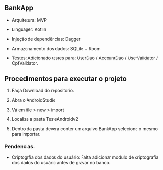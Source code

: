 ## BankApp

-   Arquitetura: MVP
    
-   Linguager: Kotlin
    
-   Injeção de dependências: Dagger

-   Armazenamento dos dados: SQLite + Room

-   Testes: Adicionado testes para: UserDao / AccountDao / UserValidator / CpfValidator.

## Procedimentos para executar o projeto

1.  Faça Download do repositorio.
    
2.  Abra o AndroidStudio
    
3.  Vá em file > new > import
    
4.  Localize a pasta TesteAndroidv2
    
5.  Dentro da pasta devera conter um arquivo BankApp selecione o mesmo para importar.

### Pendencias.
- Criptogrfia dos dados do usuário: Falta adicionar modulo de criptografia dos dados do usuário antes de gravar no banco.
